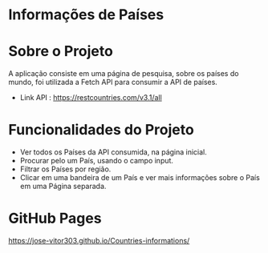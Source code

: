 # Informações de Países

# Sobre o Projeto 

A aplicação consiste em uma página de pesquisa, sobre os países do mundo, foi utilizada a Fetch API para consumir a API de países.

- Link API : https://restcountries.com/v3.1/all

# Funcionalidades do Projeto

- Ver todos os Países da API consumida, na página inicial.
- Procurar pelo um País, usando o campo input.
- Filtrar os Países por região.
- Clicar em uma bandeira de um País e ver mais informações sobre o País em uma Página separada.

# GitHub Pages

https://jose-vitor303.github.io/Countries-informations/







